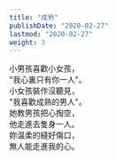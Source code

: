 ```yaml
---
title: "成熟"
publishDate: "2020-02-27"
lastmod: "2020-02-27"
weight: 3
---
```


小男孩喜歡小女孩，<br/>
"我心裏只有你一人"。<br/>
小女孩裝作沒聽見，<br/>
"我喜歡成熟的男人"。<br/>
她教男孩把心掏空，<br/>
他走進去隻身一人。<br/>
妳温柔的縫好傷口，<br/>
無人能走進我的心。<br/>
